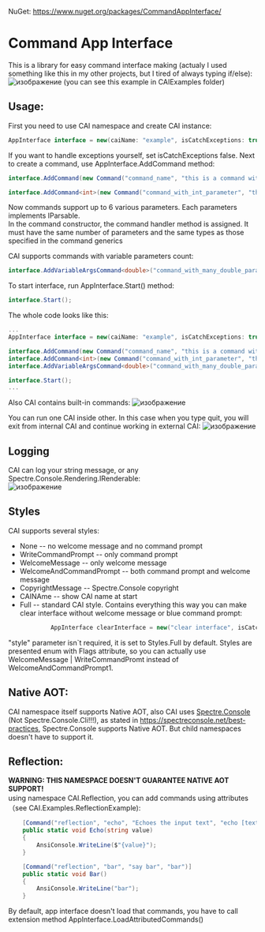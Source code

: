 NuGet: https://www.nuget.org/packages/CommandAppInterface/
# Command App Interface
This is a library for easy command interface making (actualy I used something like this in my other projects, but I tired of always typing if/else):<br>
![изображение](https://github.com/user-attachments/assets/133b3b77-6dfe-4be3-999d-99cb4f648d72)
(you can see this example in CAIExamples folder)

## Usage:
First you need to use CAI namespace and create CAI instance:
```cs
AppInterface interface = new(caiName: "example", isCatchExceptions: true);
```
If you want to handle exceptions yourself, set isCatchExceptions false.
Next to create a command, use AppInterface.AddCommand method:
```cs
interface.AddCommand(new Command("command_name", "this is a command without parameters", DoSomeDealMethod, "this is text about how to use this command);

interface.AddCommand<int>(new Command("command_with_int_parameter", "this command expects an int parameter after command name", MethodWithIntArgument, "usage: \"command_with_int_parameter 42\""));
```
Now commands support up to 6 various parameters. Each parameters implements IParsable.<br>
In the command constructor, the command handler method is assigned. It must have the same number of parameters and the same types as those specified in the command generics<br>

CAI supports commands with variable parameters count:
```cs
interface.AddVariableArgsCommand<double>("command_with_many_double_parameters". "this command expects any count of doubles", DoSomeDealWithDoubleArray, "usage: \"command_with_many_double_parameters num1 num2 ... numN\"")
```

To start interface, run AppInterface.Start() method:
```cs
interface.Start();
```
The whole code looks like this:
```cs
...
AppInterface interface = new(caiName: "example", isCatchExceptions: true);

interface.AddCommand(new Command("command_name", "this is a command without parameters", DoSomeDealMethod, "this is text about how to use this command);
interface.AddCommand<int>(new Command("command_with_int_parameter", "this command expects an int parameter after command name", MethodWithIntArgument, "usage: \"command_with_int_parameter 42\""));
interface.AddVariableArgsCommand<double>("command_with_many_double_parameters". "this command expects any count of doubles", DoSomeDealWithDoubleArray, "usage: \"command_with_many_double_parameters num1 num2 ... numN\"")

interface.Start();
...
```
Also CAI contains built-in commands:
![изображение](https://github.com/user-attachments/assets/77bf846e-32cb-4d41-8e87-5ada6e983405)

You can run one CAI inside other. In this case when you type quit, you will exit from internal CAI and continue working in external CAI:
![изображение](https://github.com/user-attachments/assets/d8e47820-c742-4595-a31e-b49052516191)

## Logging
CAI can log your string message, or any Spectre.Console.Rendering.IRenderable:<br>
![изображение](https://github.com/user-attachments/assets/3d058d7e-bd5d-4dd2-97b4-7d9c4d3a52cb)


## Styles
CAI supports several styles:
* None -- no welcome message and no command prompt
* WriteCommandPrompt -- only command prompt
* WelcomeMessage -- only welcome message
* WelcomeAndCommandPrompt -- both command prompt and welcome message
* CopyrightMessage -- Spectre.Console copyright
* CAINAme -- show CAI name at start
* Full -- standard CAI style. Contains everything
this way you can make clear interface without welcome message or blue command prompt:
```cs
            AppInterface clearInterface = new("clear interface", isCatchExceptions: true, style: InterfaceStyles.None);
```
"style" parameter isn`t required, it is set to Styles.Full by default.
Styles are presented enum with Flags attribute, so you can actually use WelcomeMessage | WriteCommandPromt instead of WelcomeAndCommandPrompt1.

## Native AOT:
CAI namespace itself supports Native AOT, also
CAI uses [Spectre.Console](https://github.com/spectreconsole/spectre.console/)  (Not Spectre.Console.Cli!!!), as stated in https://spectreconsole.net/best-practices, Spectre.Console supports Native AOT.
But child namespaces doesn't have to support it.

## Reflection:
**WARNING: THIS NAMESPACE DOESN'T GUARANTEE NATIVE AOT SUPPORT!**<br>
using namespace CAI.Reflection, you can add commands using attributes　（see CAI.Examples.ReflectionExample):<br>
```cs
    [Command("reflection", "echo", "Echoes the input text", "echo [text]")]
    public static void Echo(string value)
    {
        AnsiConsole.WriteLine($"{value}");
    }

    [Command("reflection", "bar", "say bar", "bar")]
    public static void Bar()
    {
        AnsiConsole.WriteLine("bar");
    }
```
By default, app interface doesn't load that commands, you have to call extension method AppInterface.LoadAttributedCommands()
